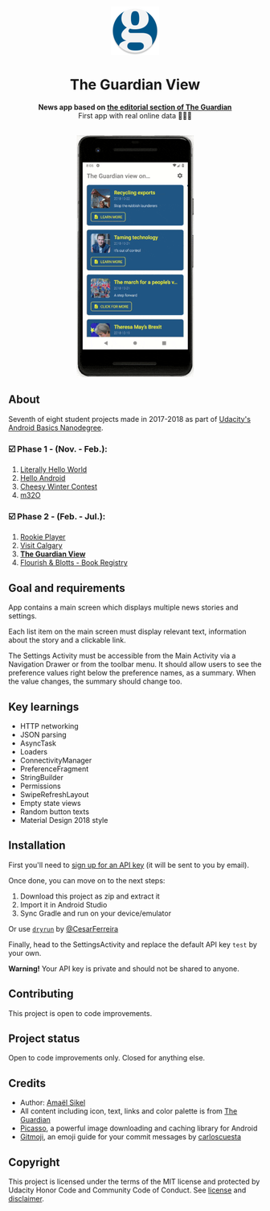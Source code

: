 <div align="center"><img src="app/src/main/res/mipmap-xhdpi/ic_launcher.png"></div>
<h1 align="center">The Guardian View</h1>
<p align="center"><strong>News app based on <a href="https://www.theguardian.com/profile/editorial">the editorial section of The Guardian</a></strong>
<br>First app with real online data 📱🌐✨</p>
<br/>
<div align="center"><img src="demo.gif"></img></div>
<h2>About</h2>
Seventh of eight student projects made in 2017-2018 as part of <a href="https://eu.udacity.com/course/android-basics-nanodegree-by-google--nd803" target="_blank">Udacity's Android Basics Nanodegree</a>.

<h3>☑️ Phase 1 - (Nov. - Feb.):</h3>

1. <a href="https://github.com/r4dixx/LiterallyHelloWorld" target="_blank">Literally Hello World</a>
2. <a href="https://github.com/r4dixx/HelloAndroid" target="_blank">Hello Android</a>
3. <a href="https://github.com/r4dixx/CheesyWinterContest" target="_blank">Cheesy Winter Contest</a>
4. <a href="https://github.com/r4dixx/m32O" target="_blank">m32O</a>

<h3>☑️ Phase 2 - (Feb. - Jul.):</h3>

1. <a href="https://github.com/r4dixx/RookiePlayer" target="_blank">Rookie Player</a>
2. <a href="https://github.com/r4dixx/VisitCalgary" target="_blank">Visit Calgary</a>
3. <strong><a href="https://github.com/r4dixx/TheGuardianView" target="_blank">The Guardian View</a></strong>
4. <a href="https://github.com/r4dixx/Flourish-And-Blotts-Book-Registry" target="_blank">Flourish & Blotts - Book Registry</a>

<h2>Goal and requirements</h2>

App contains a main screen which displays multiple news stories and settings.

Each list item on the main screen must display relevant text, information about the story and a clickable link.

The Settings Activity must be accessible from the Main Activity via a Navigation Drawer or from the toolbar menu. It should allow users to see the preference values right below the preference names, as a summary. When the value changes, the summary should change too.

<h2>Key learnings</h2>

- HTTP networking
- JSON parsing
- AsyncTask
- Loaders
- ConnectivityManager
- PreferenceFragment
- StringBuilder
- Permissions
- SwipeRefreshLayout
- Empty state views
- Random button texts
- Material Design 2018 style

<h2>Installation</h2>

First you'll need to <a href="https://open-platform.theguardian.com/access/" target="_blank">sign up for an API key</a> (it will be sent to you by email).

Once done, you can move on to the next steps:

1. Download this project as zip and extract it
2. Import it in Android Studio
3. Sync Gradle and run on your device/emulator

Or use <a href="https://github.com/cesarferreira/dryrun" target="_blank">`dryrun`</a> by <a href="https://github.com/cesarferreira" target="_blank">@CesarFerreira</a>

Finally, head to the SettingsActivity and replace the default API key `test` by your own.

<strong>Warning!</strong> Your API key is private and should not be shared to anyone.

<h2>Contributing</h2>

This project is open to code improvements.

<h2>Project status</h2>
Open to code improvements only. Closed for anything else.

<h2>Credits</h2>

- Author: <a href="https://twitter.com/r4dixx" target="_blank">Amaël Sikel</a>
- All content including icon, text, links and color palette is from <a href="https://www.theguardian.com" target="_blank">The Guardian</a>
- <a href="http://square.github.io/picasso/" target="_blank">Picasso</a>, a powerful image downloading and caching library for Android
- <a href="https://gitmoji.carloscuesta.me/" target="_blank">Gitmoji</a>, an emoji guide for your commit messages by <a href="https://github.com/carloscuesta" target="_blank">carloscuesta</a>

<h2>Copyright</h2>
This project is licensed under the terms of the MIT license and protected by Udacity Honor Code and Community Code of Conduct. See <a href="LICENSE.md">license</a> and <a href="LICENSE.DISCLAIMER.md">disclaimer</a>.
